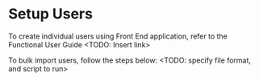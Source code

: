 

# Setup Users

To create individual users using Front End application, refer to the Functional User Guide <TODO: Insert link>

To bulk import users, follow the steps below:
<TODO: specify file format, and script to run>